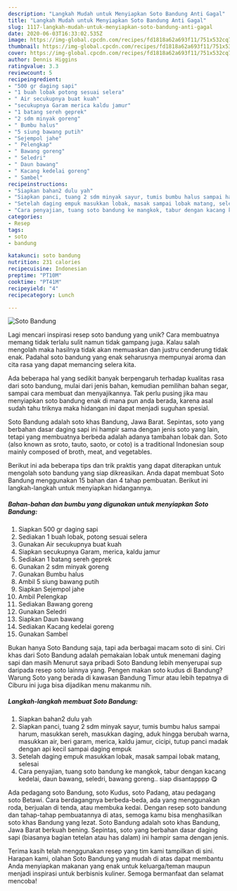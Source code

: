 ```yaml
---
description: "Langkah Mudah untuk Menyiapkan Soto Bandung Anti Gagal"
title: "Langkah Mudah untuk Menyiapkan Soto Bandung Anti Gagal"
slug: 1117-langkah-mudah-untuk-menyiapkan-soto-bandung-anti-gagal
date: 2020-06-03T16:33:02.535Z
image: https://img-global.cpcdn.com/recipes/fd1818a62a693f11/751x532cq70/soto-bandung-foto-resep-utama.jpg
thumbnail: https://img-global.cpcdn.com/recipes/fd1818a62a693f11/751x532cq70/soto-bandung-foto-resep-utama.jpg
cover: https://img-global.cpcdn.com/recipes/fd1818a62a693f11/751x532cq70/soto-bandung-foto-resep-utama.jpg
author: Dennis Higgins
ratingvalue: 3.3
reviewcount: 5
recipeingredient:
- "500 gr daging sapi"
- "1 buah lobak potong sesuai selera"
- " Air secukupnya buat kuah"
- "secukupnya Garam merica kaldu jamur"
- "1 batang sereh geprek"
- "2 sdm minyak goreng"
- " Bumbu halus"
- "5 siung bawang putih"
- "Sejempol jahe"
- " Pelengkap"
- " Bawang goreng"
- " Seledri"
- " Daun bawang"
- " Kacang kedelai goreng"
- " Sambel"
recipeinstructions:
- "Siapkan bahan2 dulu yah"
- "Siapkan panci, tuang 2 sdm minyak sayur, tumis bumbu halus sampai harum, masukkan sereh, masukkan daging, aduk hingga berubah warna, masukkan air, beri garam, merica, kaldu jamur, cicipi, tutup panci madak dengan api kecil sampai daging empuk"
- "Setelah daging empuk masukkan lobak, masak sampai lobak matang, selesai"
- "Cara penyajian, tuang soto bandung ke mangkok, tabur dengan kacang kedelai, daun bawang, seledri, bawang goreng.. siap disantapppp 😋"
categories:
- Resep
tags:
- soto
- bandung

katakunci: soto bandung 
nutrition: 231 calories
recipecuisine: Indonesian
preptime: "PT10M"
cooktime: "PT41M"
recipeyield: "4"
recipecategory: Lunch

---
```



![Soto Bandung](https://img-global.cpcdn.com/recipes/fd1818a62a693f11/751x532cq70/soto-bandung-foto-resep-utama.jpg)

Lagi mencari inspirasi resep soto bandung yang unik? Cara membuatnya memang tidak terlalu sulit namun tidak gampang juga. Kalau salah mengolah maka hasilnya tidak akan memuaskan dan justru cenderung tidak enak. Padahal soto bandung yang enak seharusnya mempunyai aroma dan cita rasa yang dapat memancing selera kita.

Ada beberapa hal yang sedikit banyak berpengaruh terhadap kualitas rasa dari soto bandung, mulai dari jenis bahan, kemudian pemilihan bahan segar, sampai cara membuat dan menyajikannya. Tak perlu pusing jika mau menyiapkan soto bandung enak di mana pun anda berada, karena asal sudah tahu triknya maka hidangan ini dapat menjadi suguhan spesial.

Soto Bandung adalah soto khas Bandung, Jawa Barat. Sepintas, soto yang berbahan dasar daging sapi ini hampir sama dengan jenis soto yang lain, tetapi yang membuatnya berbeda adalah adanya tambahan lobak dan. Soto (also known as sroto, tauto, saoto, or coto) is a traditional Indonesian soup mainly composed of broth, meat, and vegetables.


Berikut ini ada beberapa tips dan trik praktis yang dapat diterapkan untuk mengolah soto bandung yang siap dikreasikan. Anda dapat membuat Soto Bandung menggunakan 15 bahan dan 4 tahap pembuatan. Berikut ini langkah-langkah untuk menyiapkan hidangannya.

<!--inarticleads1-->

##### Bahan-bahan dan bumbu yang digunakan untuk menyiapkan Soto Bandung:

1. Siapkan 500 gr daging sapi
1. Sediakan 1 buah lobak, potong sesuai selera
1. Gunakan  Air secukupnya buat kuah
1. Siapkan secukupnya Garam, merica, kaldu jamur
1. Sediakan 1 batang sereh geprek
1. Gunakan 2 sdm minyak goreng
1. Gunakan  Bumbu halus
1. Ambil 5 siung bawang putih
1. Siapkan Sejempol jahe
1. Ambil  Pelengkap
1. Sediakan  Bawang goreng
1. Gunakan  Seledri
1. Siapkan  Daun bawang
1. Sediakan  Kacang kedelai goreng
1. Gunakan  Sambel


Bukan hanya Soto Bandung saja, tapi ada berbagai macam soto di sini. Ciri khas dari Soto Bandung adalah pemakaian lobak untuk menemani daging sapi dan masih Menurut saya pribadi Soto Bandung lebih menyerupai sup daripada resep soto lainnya yang. Pengen makan soto kudus di Bandung? Warung Soto yang berada di kawasan Bandung Timur atau lebih tepatnya di Ciburu ini juga bisa dijadikan menu makanmu nih. 

<!--inarticleads2-->

##### Langkah-langkah membuat Soto Bandung:

1. Siapkan bahan2 dulu yah
1. Siapkan panci, tuang 2 sdm minyak sayur, tumis bumbu halus sampai harum, masukkan sereh, masukkan daging, aduk hingga berubah warna, masukkan air, beri garam, merica, kaldu jamur, cicipi, tutup panci madak dengan api kecil sampai daging empuk
1. Setelah daging empuk masukkan lobak, masak sampai lobak matang, selesai
1. Cara penyajian, tuang soto bandung ke mangkok, tabur dengan kacang kedelai, daun bawang, seledri, bawang goreng.. siap disantapppp 😋


Ada pedagang soto Bandung, soto Kudus, soto Padang, atau pedagang soto Betawi. Cara berdagangnya berbeda-beda, ada yang menggunakan roda, berjualan di tenda, atau membuka kedai. Dengan resep soto bandung dan tahap-tahap pembuatannya di atas, semoga kamu bisa menghasilkan soto khas Bandung yang lezat. Soto Bandung adalah soto khas Bandung, Jawa Barat berkuah bening. Sepintas, soto yang berbahan dasar daging sapi (biasanya bagian tetelan atau has dalam) ini hampir sama dengan jenis. 

Terima kasih telah menggunakan resep yang tim kami tampilkan di sini. Harapan kami, olahan Soto Bandung yang mudah di atas dapat membantu Anda menyiapkan makanan yang enak untuk keluarga/teman maupun menjadi inspirasi untuk berbisnis kuliner. Semoga bermanfaat dan selamat mencoba!
